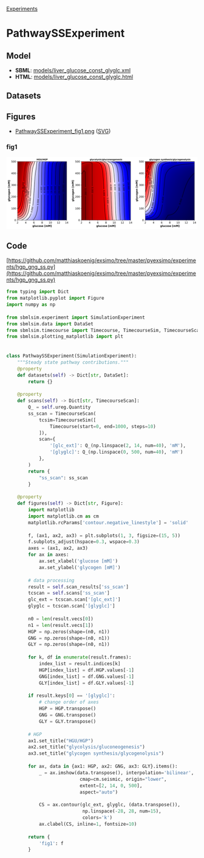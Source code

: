 [Experiments](index.html)

# PathwaySSExperiment

## Model
* **SBML**: [models/liver_glucose_const_glyglc.xml](models/liver_glucose_const_glyglc.xml)
* **HTML**: [models/liver_glucose_const_glyglc.html](models/liver_glucose_const_glyglc.html)

## Datasets

## Figures
* [PathwaySSExperiment_fig1.png](PathwaySSExperiment_fig1.png) ([SVG](PathwaySSExperiment_fig1.svg))

### fig1
![PathwaySSExperiment_fig1.svg](PathwaySSExperiment_fig1.svg)


## Code
[https://github.com/matthiaskoenig/exsimo/tree/master/pyexsimo/experiments/hgp_gng_ss.py](https://github.com/matthiaskoenig/exsimo/tree/master/pyexsimo/experiments/hgp_gng_ss.py)

```python
from typing import Dict
from matplotlib.pyplot import Figure
import numpy as np

from sbmlsim.experiment import SimulationExperiment
from sbmlsim.data import DataSet
from sbmlsim.timecourse import Timecourse, TimecourseSim, TimecourseScan
from sbmlsim.plotting_matplotlib import plt


class PathwaySSExperiment(SimulationExperiment):
    """Steady state pathway contributions."""
    @property
    def datasets(self) -> Dict[str, DataSet]:
        return {}

    @property
    def scans(self) -> Dict[str, TimecourseScan]:
        Q_ = self.ureg.Quantity
        ss_scan = TimecourseScan(
            tcsim=TimecourseSim([
                Timecourse(start=0, end=1000, steps=10)
            ]),
            scan={
                '[glc_ext]': Q_(np.linspace(2, 14, num=40), 'mM'),
                '[glyglc]': Q_(np.linspace(0, 500, num=40), 'mM')
            },
        )
        return {
            "ss_scan": ss_scan
        }

    @property
    def figures(self) -> Dict[str, Figure]:
        import matplotlib
        import matplotlib.cm as cm
        matplotlib.rcParams['contour.negative_linestyle'] = 'solid'

        f, (ax1, ax2, ax3) = plt.subplots(1, 3, figsize=(15, 5))
        f.subplots_adjust(hspace=0.3, wspace=0.3)
        axes = (ax1, ax2, ax3)
        for ax in axes:
            ax.set_xlabel('glucose [mM]')
            ax.set_ylabel('glycogen [mM]')

        # data processing
        result = self.scan_results['ss_scan']
        tcscan = self.scans['ss_scan']
        glc_ext = tcscan.scan['[glc_ext]']
        glyglc = tcscan.scan['[glyglc]']

        n0 = len(result.vecs[0])
        n1 = len(result.vecs[1])
        HGP = np.zeros(shape=(n0, n1))
        GNG = np.zeros(shape=(n0, n1))
        GLY = np.zeros(shape=(n0, n1))

        for k, df in enumerate(result.frames):
            index_list = result.indices[k]
            HGP[index_list] = df.HGP.values[-1]
            GNG[index_list] = df.GNG.values[-1]
            GLY[index_list] = df.GLY.values[-1]

        if result.keys[0] == '[glyglc]':
            # change order of axes
            HGP = HGP.transpose()
            GNG = GNG.transpose()
            GLY = GLY.transpose()

        # HGP
        ax1.set_title("HGU/HGP")
        ax2.set_title("glycolysis/gluconeogenesis")
        ax3.set_title("glycogen synthesis/glycogenolysis")

        for ax, data in {ax1: HGP, ax2: GNG, ax3: GLY}.items():
            _ = ax.imshow(data.transpose(), interpolation='bilinear',
                           cmap=cm.seismic, origin="lower",
                           extent=[2, 14, 0, 500],
                           aspect="auto")

            CS = ax.contour(glc_ext, glyglc, (data.transpose()),
                            np.linspace(-28, 28, num=15),
                            colors='k')
            ax.clabel(CS, inline=1, fontsize=10)

        return {
            'fig1': f
        }

```